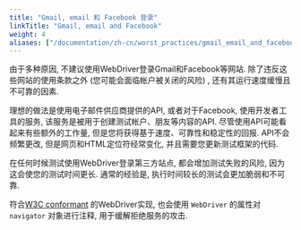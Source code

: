 ```yaml
---
title: "Gmail, email 和 Facebook 登录"
linkTitle: "Gmail, email and Facebook"
weight: 4
aliases: ["/documentation/zh-cn/worst_practices/gmail_email_and_facebook_logins/"]
---
```



由于多种原因, 不建议使用WebDriver登录Gmail和Facebook等网站. 
除了违反这些网站的使用条款之外 (您可能会面临帐户被关闭的风险) , 
还有其运行速度缓慢且不可靠的因素.


理想的做法是使用电子邮件供应商提供的API, 
或者对于Facebook, 使用开发者工具的服务, 
该服务是被用于创建测试帐户、朋友等内容的API. 
尽管使用API可能看起来有些额外的工作量, 
但是您将获得基于速度、可靠性和稳定性的回报. 
API不会频繁更改, 但是网页和HTML定位符经常变化, 
并且需要您更新测试框架的代码.

在任何时候测试使用WebDriver登录第三方站点, 
都会增加测试失败的风险, 
因为这会使您的测试时间更长. 
通常的经验是, 执行时间较长的测试会更加脆弱和不可靠.

符合[W3C conformant](//w3c.github.io/webdriver/webdriver-spec.html)
的WebDriver实现, 
也会使用 `WebDriver` 的属性对 `navigator` 对象进行注释, 
用于缓解拒绝服务的攻击.